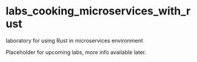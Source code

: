 # labs_cooking_microservices_with_rust
laboratory for using Rust in microservices environment

Placeholder for upcoming labs, more info available later.
